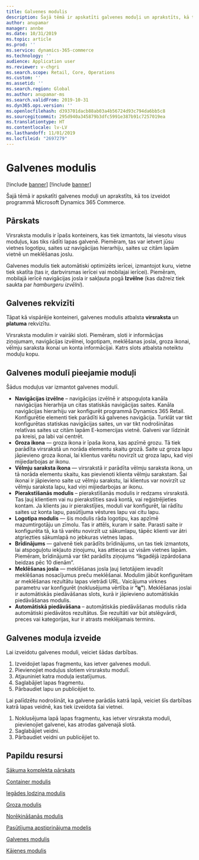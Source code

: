 ```yaml
---
title: Galvenes modulis
description: Šajā tēmā ir apskatīti galvenes moduļi un aprakstīts, kā tos izveidot programmā Microsoft Dynamics 365 Commerce.
author: anupamar
manager: annbe
ms.date: 10/31/2019
ms.topic: article
ms.prod: ''
ms.service: dynamics-365-commerce
ms.technology: ''
audience: Application user
ms.reviewer: v-chgri
ms.search.scope: Retail, Core, Operations
ms.custom: ''
ms.assetid: ''
ms.search.region: Global
ms.author: anupamar-ms
ms.search.validFrom: 2019-10-31
ms.dyn365.ops.version: ''
ms.openlocfilehash: d393701dacb88ab03a4b56724d93c794da6bb5c8
ms.sourcegitcommit: 295d940a345879b3dfc5991e387b91c7257019ea
ms.translationtype: HT
ms.contentlocale: lv-LV
ms.lasthandoff: 11/01/2019
ms.locfileid: "2697279"
---
```

# <a name="header-module"></a>Galvenes modulis

[!include [banner](includes/preview-banner.md)] [!include [banner](includes/banner.md)]

Šajā tēmā ir apskatīti galvenes moduļi un aprakstīts, kā tos izveidot programmā Microsoft Dynamics 365 Commerce.

## <a name="overview"></a>Pārskats

Virsraksta modulis ir īpašs konteiners, kas tiek izmantots, lai viesotu visus moduļus, kas tiks rādīti lapas galvenē. Piemēram, tas var ietvert jūsu vietnes logotipu, saites uz navigācijas hierarhiju, saites uz citām lapām vietnē un meklēšanas joslu.

Galvenes modulis tiek automātiski optimizēts ierīcei, izmantojot kuru, vietne tiek skatīta (tas ir, darbvirsmas ierīcei vai mobilajai ierīcei). Piemēram, mobilajā ierīcē navigācijas josla ir sakļauta pogā **Izvēlne** (kas dažreiz tiek saukta par *hamburgeru izvēlni*).

## <a name="properties-of-a-header"></a>Galvenes rekvizīti

Tāpat kā vispārējie konteineri, galvenes modulis atbalsta **virsraksta** un **platuma** rekvizītu.

Virsraksta modulim ir vairāki sloti. Piemēram, sloti ir informācijas ziņojumam, navigācijas izvēlnei, logotipam, meklēšanas joslai, groza ikonai, vēlmju saraksta ikonai un konta informācijai. Katrs slots atbalsta noteiktu moduļu kopu.

## <a name="modules-that-are-available-in-a-header-module"></a>Galvenes modulī pieejamie moduļi

Šādus moduļus var izmantot galvenes modulī.

- **Navigācijas izvēlne** – navigācijas izvēlnē ir atspoguļota kanāla navigācijas hierarhija un citas statiskās navigācijas saites. Kanāla navigācijas hierarhiju var konfigurēt programmā Dynamics 365 Retail. Konfigurētie elementi tiek parādīti kā galvenes navigācija. Turklāt var tikt konfigurētas statiskas navigācijas saites, un var tikt nodrošinātas relatīvas saites uz citām lapām E-komercijas vietnē. Galveni var līdzināt pa kreisi, pa labi vai centrēt.
- **Groza ikona** — groza ikona ir īpaša ikona, kas apzīmē grozu. Tā tiek parādīta virsrakstā un norāda elementu skaitu grozā. Saite uz groza lapu jāpievieno groza ikonai, lai klientus varētu novirzīt uz groza lapu, kad viņi mijiedarbojas ar ikonu.
- **Vēlmju saraksta ikona** — virsrakstā ir parādīta vēlmju saraksta ikona, un tā norāda elementu skaitu, kas pievienoti klienta vēlmju sarakstam. Šai ikonai ir jāpievieno saite uz vēlmju sarakstu, lai klientus var novirzīt uz vēlmju saraksta lapu, kad viņi mijiedarbojas ar ikonu.
- **Pierakstīšanās modulis** – pierakstīšanās modulis ir redzams virsrakstā. Tas ļauj klientiem vai nu pierakstīties savā kontā, vai reģistrējieties kontam. Ja klients jau ir pierakstījies, moduli var konfigurēt, lai rādītu saites uz konta lapu, pasūtījuma vēstures lapu vai citu lapu.
- **Logotipa modulis** — šis modulis rāda logotipu, kas apzīmē mazumtirgotāju un zīmolu. Tas ir attēls, kuram ir saite. Parasti saite ir konfigurēta tā, ka tā varētu novirzīt uz sākumlapu, tāpēc klienti var ātri atgriezties sākumlapā no jebkuras vietnes lapas.
- **Brīdinājums** — galvenē tiek parādīts brīdinājums, un tas tiek izmantots, lai atspoguļotu iekļauto ziņojumu, kas attiecas uz visām vietnes lapām. Piemēram, brīdinājumā var tikt parādīts ziņojums “Ikgadējā izpārdošana beidzas pēc 10 dienām”.
- **Meklēšanas josla** — meklēšanas josla ļauj lietotājiem ievadīt meklēšanas nosacījumus preču meklēšanai. Modulim jābūt konfigurētam ar meklēšanas rezultātu lapas vietrādi URL. Vaicājuma virknes parametru var konfigurēt (noklusējuma vērtība ir **“q”**). Meklēšanas joslai ir automātiskās piedāvāšanas slots, kurā ir jāpievieno automātiskās piedāvāšanas modulis.
- **Automātiskā piedāvāšana** – automātiskās piedāvāšanas modulis rāda automātiski piedāvātos rezultātus. Šie rezultāti var būt atslēgvārdi, preces vai kategorijas, kur ir atrasts meklējamais termins.

## <a name="create-a-header-module"></a>Galvenes moduļa izveide

Lai izveidotu galvenes moduli, veiciet šādas darbības.

1. Izveidojiet lapas fragmentu, kas ietver galvenes moduli.
1. Pievienojiet moduļus slotiem virsrakstu modulī.
1. Atjauniniet katra moduļa iestatījumus.
1. Saglabājiet lapas fragmentu. 
1. Pārbaudiet lapu un publicējiet to.

Lai palīdzētu nodrošināt, ka galvene parādās katrā lapā, veiciet šīs darbības katrā lapas veidnē, kas tiek izveidota šai vietnei.

1. Noklusējuma lapā lapas fragmentu, kas ietver virsraksta moduli, pievienojiet galvenei, kas atrodas galvenajā slotā.
1. Saglabājiet veidni. 
1. Pārbaudiet veidni un publicējiet to.

## <a name="additional-resources"></a>Papildu resursi

[Sākuma komplekta pārskats](starter-kit-overview.md)

[Container modulis](add-container-module.md)

[Iegādes lodziņa modulis](add-buy-box.md)

[Groza modulis](add-cart-module.md)

[Norēķināšanās modulis](add-checkout-module.md)

[Pasūtījuma apstiprinājuma modelis](order-confirmation-module.md)

[Galvenes modulis](author-header-module.md)

[Kājenes modulis](author-footer-module.md)
